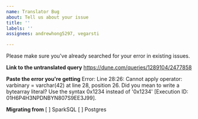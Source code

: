 ```yaml
---
name: Translator Bug
about: Tell us about your issue
title: ''
labels: ''
assignees: andrewhong5297, vegarsti

---
```


Please make sure you've already searched for your error in existing issues.

**Link to the untranslated query**
https://dune.com/queries/1289104/2477858

**Paste the error you're getting**
Error: Line 28:26: Cannot apply operator: varbinary = varchar(42) at line 28, position 26. Did you mean to write a bytearray literal? Use the syntax 0x1234 instead of '0x1234' [Execution ID: 01H6P4H3NPDNBYN807S9EE3J99].

**Migrating from**
[ ] SparkSQL
[ ] Postgres
